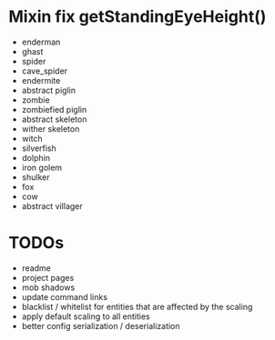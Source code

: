 # Mixin fix getStandingEyeHeight()
 - enderman
 - ghast
 - spider
 - cave_spider
 - endermite
 - abstract piglin
 - zombie
 - zombiefied piglin
 - abstract skeleton
 - wither skeleton
 - witch
 - silverfish
 - dolphin
 - iron golem
 - shulker
 - fox
 - cow
 - abstract villager

# TODOs
 - readme
 - project pages
 - mob shadows
 - update command links
 - blacklist / whitelist for entities that are affected by the scaling
 - apply default scaling to all entities
 - better config serialization / deserialization
